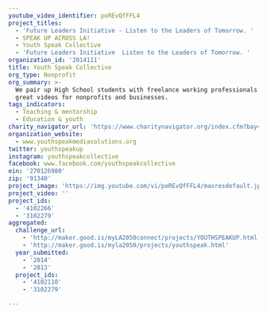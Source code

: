 ```yaml
---
youtube_video_identifier: poREvQfFFL4
project_titles:
  - 'Future Leaders Initiative - Listen to the Leaders of Tomorrow. '
  - SPEAK UP ACROSS LA!
  - Youth Speak Collective
  - 'Future Leaders Initiative  Listen to the Leaders of Tomorrow. '
organization_id: '2014111'
title: Youth Speak Collective
org_type: Nonprofit
org_summary: >-
  We pair up High School students with freelance working professionals to create
  great videos for nonprofits and businesses.
tags_indicators:
  - Teaching & mentorship
  - Education & youth
charity_navigator_url: 'https://www.charitynavigator.org/index.cfm?bay=search.profile&ein=270126980'
organization_website:
  - www.youthspeakmediasolutions.org
twitter: youthspeakup
instagram: youthspeakcollective
facebook: www.facebook.com/youthspeakcollective
ein: '270126980'
zip: '91340'
project_image: 'https://img.youtube.com/vi/poREvQfFFL4/maxresdefault.jpg'
project_video: ''
project_ids:
  - '4102266'
  - '3102279'
aggregated:
  challenge_url:
    - 'http://maker.good.is/myLA2050connect/projects/YOUTHSPEAKUP.html'
    - 'http://maker.good.is/myla2050/projects/youthspeak.html'
  year_submitted:
    - '2014'
    - '2013'
  project_ids:
    - '4102110'
    - '3102279'

---
```

